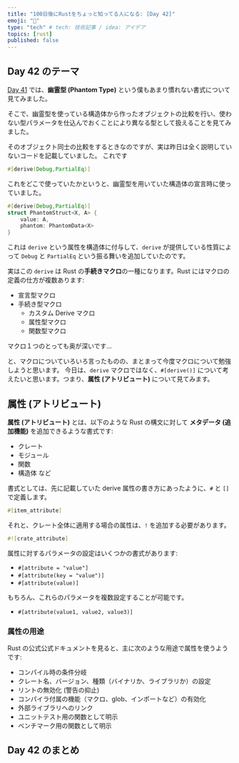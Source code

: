 ```yaml
---
title: "100日後にRustをちょっと知ってる人になる: [Day 42]"
emoji: "🦀"
type: "tech" # tech: 技術記事 / idea: アイデア
topics: [rust]
published: false
---
```

## Day 42 のテーマ

[Day 41](https://zenn.dev/shinyay/articles/hello-rust-day041) では、**幽霊型 (Phantom Type)** という僕もあまり慣れない書式について見てみました。

そこで、幽霊型を使っている構造体から作ったオブジェクトの比較を行い、使わない型パラメータを仕込んでおくことにより異なる型として扱えることを見てみました。

そのオブジェクト同士の比較をするときなのですが、実は昨日は全く説明していないコードを記載していました。
これです

```rust
#[derive(Debug,PartialEq)]
```

これをどこで使っていたかというと、幽霊型を用いていた構造体の宣言時に使っていました。

```rust
#[derive(Debug,PartialEq)]
struct PhantomStruct<X, A> {
    value: A,
    phantom: PhantomData<X>
}
```

これは `derive` という属性を構造体に付与して、`derive` が提供している性質によって `Debug` と `PartialEq` という振る舞いを追加していたのです。

実はこの `derive` は Rust の**手続きマクロ**の一種になります。Rust にはマクロの定義の仕方が複数あります:

- 宣言型マクロ
- 手続き型マクロ
  - カスタム Derive マクロ
  - 属性型マクロ
  - 関数型マクロ

マクロ１つのとっても奥が深いです…

と、マクロについていろいろ言ったものの、まとまって今度マクロについて勉強しようと思います。
今日は、`derive` マクロではなく、`#[derive()]` について考えたいと思います。つまり、**属性 (アトリビュート)** について見てみます。

## 属性 (アトリビュート)

**属性 (アトリビュート)** とは、以下のような Rust の構文に対して **メタデータ (追加機能)** を追加できるような書式です:

- クレート
- モジュール
- 関数
- 構造体
など

書式としては、先に記載していた derive 属性の書き方にあったように、`#` と `[]` で定義します。

```rust
#[item_attribute]
```

それと、クレート全体に適用する場合の属性は、`!` を追加する必要があります。

```rust
#![crate_attribute]
```

属性に対するパラメータの設定はいくつかの書式があります:

- `#[attribute = "value"]`
- `#[attribute(key = "value")]`
- `#[attribute(value)]`

もちろん、これらのパラメータを複数設定することが可能です。

- `#[attribute(value1, value2, value3)]`

### 属性の用途

Rust の公式公式ドキュメントを見ると、主に次のような用途で属性を使うようです:

- コンパイル時の条件分岐
- クレート名、バージョン、種類（バイナリか、ライブラリか）の設定
- リントの無効化 (警告の抑止)
- コンパイラ付属の機能（マクロ、glob、インポートなど）の有効化
- 外部ライブラリへのリンク
- ユニットテスト用の関数として明示
- ベンチマーク用の関数として明示



## Day 42 のまとめ

